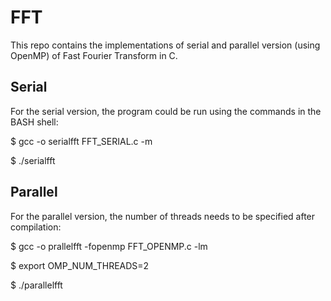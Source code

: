 # FFT
This repo contains the implementations of serial and parallel version (using OpenMP) of Fast Fourier Transform in C.

## Serial
For the serial version, the program could be run using the commands in the BASH shell:

$ gcc -o serialfft FFT_SERIAL.c -m

$ ./serialfft

## Parallel
For the parallel version, the number of threads needs to be specified after compilation:

$ gcc -o prallelfft -fopenmp FFT_OPENMP.c -lm

$ export OMP_NUM_THREADS=2

$ ./parallelfft

